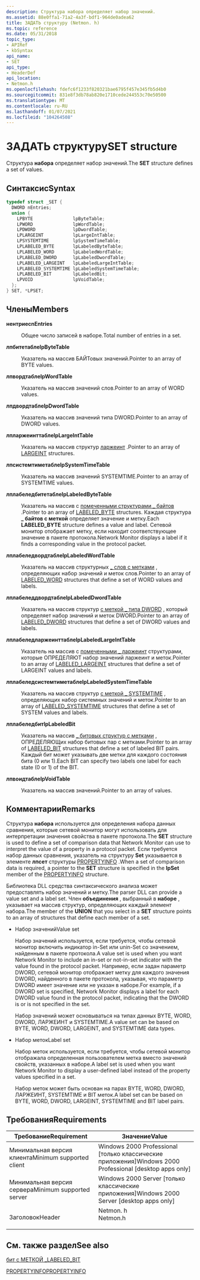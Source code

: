 ```yaml
---
description: Структура набора определяет набор значений.
ms.assetid: 88e0ffa1-71a2-4a3f-bdf1-964de0adea62
title: ЗАДАТЬ структуру (Netmon. h)
ms.topic: reference
ms.date: 05/31/2018
topic_type:
- APIRef
- kbSyntax
api_name:
- SET
api_type:
- HeaderDef
api_location:
- Netmon.h
ms.openlocfilehash: fdefc6f1233f820321bae6795f457e345fb5d4b0
ms.sourcegitcommit: 831e8f3db78ab820e1710cede244553c70e50500
ms.translationtype: MT
ms.contentlocale: ru-RU
ms.lasthandoff: 01/07/2021
ms.locfileid: "104264508"
---
```

# <a name="set-structure"></a><span data-ttu-id="c14a2-103">ЗАДАТЬ структуру</span><span class="sxs-lookup"><span data-stu-id="c14a2-103">SET structure</span></span>

<span data-ttu-id="c14a2-104">Структура **набора** определяет набор значений.</span><span class="sxs-lookup"><span data-stu-id="c14a2-104">The **SET** structure defines a set of values.</span></span>

## <a name="syntax"></a><span data-ttu-id="c14a2-105">Синтаксис</span><span class="sxs-lookup"><span data-stu-id="c14a2-105">Syntax</span></span>


```C++
typedef struct _SET {
  DWORD nEntries;
  union {
    LPBYTE               lpByteTable;
    LPWORD               lpWordTable;
    LPDWORD              lpDwordTable;
    LPLARGEINT           lpLargeIntTable;
    LPSYSTEMTIME         lpSystemTimeTable;
    LPLABELED_BYTE       lpLabeledByteTable;
    LPLABELED_WORD       lpLabeledWordTable;
    LPLABELED_DWORD      lpLabeledDwordTable;
    LPLABELED_LARGEINT   lpLabeledLargeIntTable;
    LPLABELED_SYSTEMTIME lpLabeledSystemTimeTable;
    LPLABELED_BIT        lpLabeledBit;
    LPVOID               lpVoidTable;
  };
} SET, *LPSET;
```



## <a name="members"></a><span data-ttu-id="c14a2-106">Члены</span><span class="sxs-lookup"><span data-stu-id="c14a2-106">Members</span></span>

<dl> <dt>

<span data-ttu-id="c14a2-107">**нентриес**</span><span class="sxs-lookup"><span data-stu-id="c14a2-107">**nEntries**</span></span>
</dt> <dd>

<span data-ttu-id="c14a2-108">Общее число записей в наборе.</span><span class="sxs-lookup"><span data-stu-id="c14a2-108">Total number of entries in a set.</span></span>

</dd> <dt>

<span data-ttu-id="c14a2-109">**лпбитетабле**</span><span class="sxs-lookup"><span data-stu-id="c14a2-109">**lpByteTable**</span></span>
</dt> <dd>

<span data-ttu-id="c14a2-110">Указатель на массив БАЙТовых значений.</span><span class="sxs-lookup"><span data-stu-id="c14a2-110">Pointer to an array of BYTE values.</span></span>

</dd> <dt>

<span data-ttu-id="c14a2-111">**лпвордтабле**</span><span class="sxs-lookup"><span data-stu-id="c14a2-111">**lpWordTable**</span></span>
</dt> <dd>

<span data-ttu-id="c14a2-112">Указатель на массив значений слов.</span><span class="sxs-lookup"><span data-stu-id="c14a2-112">Pointer to an array of WORD values.</span></span>

</dd> <dt>

<span data-ttu-id="c14a2-113">**лпдвордтабле**</span><span class="sxs-lookup"><span data-stu-id="c14a2-113">**lpDwordTable**</span></span>
</dt> <dd>

<span data-ttu-id="c14a2-114">Указатель на массив значений типа DWORD.</span><span class="sxs-lookup"><span data-stu-id="c14a2-114">Pointer to an array of DWORD values.</span></span>

</dd> <dt>

<span data-ttu-id="c14a2-115">**лпларжеинттабле**</span><span class="sxs-lookup"><span data-stu-id="c14a2-115">**lpLargeIntTable**</span></span>
</dt> <dd>

<span data-ttu-id="c14a2-116">Указатель на массив структур [ларжеинт](largeint.md) .</span><span class="sxs-lookup"><span data-stu-id="c14a2-116">Pointer to an array of [LARGEINT](largeint.md) structures.</span></span>

</dd> <dt>

<span data-ttu-id="c14a2-117">**лпсистемтиметабле**</span><span class="sxs-lookup"><span data-stu-id="c14a2-117">**lpSystemTimeTable**</span></span>
</dt> <dd>

<span data-ttu-id="c14a2-118">Указатель на массив значений SYSTEMTIME.</span><span class="sxs-lookup"><span data-stu-id="c14a2-118">Pointer to an array of SYSTEMTIME values.</span></span>

</dd> <dt>

<span data-ttu-id="c14a2-119">**лплабеледбитетабле**</span><span class="sxs-lookup"><span data-stu-id="c14a2-119">**lpLabeledByteTable**</span></span>
</dt> <dd>

<span data-ttu-id="c14a2-120">Указатель на массив с [помеченными структурами \_ байтов](labeled-byte.md) .</span><span class="sxs-lookup"><span data-stu-id="c14a2-120">Pointer to an array of [LABELED\_BYTE](labeled-byte.md) structures.</span></span> <span data-ttu-id="c14a2-121">Каждая структура **\_ байтов с меткой** определяет значение и метку.</span><span class="sxs-lookup"><span data-stu-id="c14a2-121">Each **LABELED\_BYTE** structure defines a value and label.</span></span> <span data-ttu-id="c14a2-122">Сетевой монитор отображает метку, если находит соответствующее значение в пакете протокола.</span><span class="sxs-lookup"><span data-stu-id="c14a2-122">Network Monitor displays a label if it finds a corresponding value in the protocol packet.</span></span>

</dd> <dt>

<span data-ttu-id="c14a2-123">**лплабеледвордтабле**</span><span class="sxs-lookup"><span data-stu-id="c14a2-123">**lpLabeledWordTable**</span></span>
</dt> <dd>

<span data-ttu-id="c14a2-124">Указатель на массив структурных [ \_ слов с метками](labeled-word.md) , определяющих набор значений и меток слов.</span><span class="sxs-lookup"><span data-stu-id="c14a2-124">Pointer to an array of [LABELED\_WORD](labeled-word.md) structures that define a set of WORD values and labels.</span></span>

</dd> <dt>

<span data-ttu-id="c14a2-125">**лплабеледдвордтабле**</span><span class="sxs-lookup"><span data-stu-id="c14a2-125">**lpLabeledDwordTable**</span></span>
</dt> <dd>

<span data-ttu-id="c14a2-126">Указатель на массив структур [с меткой \_ типа DWORD](labeled-dword.md) , который определяет набор значений и меток DWORD.</span><span class="sxs-lookup"><span data-stu-id="c14a2-126">Pointer to an array of [LABELED\_DWORD](labeled-dword.md) structures that define a set of DWORD values and labels.</span></span>

</dd> <dt>

<span data-ttu-id="c14a2-127">**лплабеледларжеинттабле**</span><span class="sxs-lookup"><span data-stu-id="c14a2-127">**lpLabeledLargeIntTable**</span></span>
</dt> <dd>

<span data-ttu-id="c14a2-128">Указатель на массив с [помеченными \_ ларжеинт](labeled-largeint.md) структурами, которые ОПРЕДЕЛЯЮТ набор значений ларжеинт и меток.</span><span class="sxs-lookup"><span data-stu-id="c14a2-128">Pointer to an array of [LABELED\_LARGEINT](labeled-largeint.md) structures that define a set of LARGEINT values and labels.</span></span>

</dd> <dt>

<span data-ttu-id="c14a2-129">**лплабеледсистемтиметабле**</span><span class="sxs-lookup"><span data-stu-id="c14a2-129">**lpLabeledSystemTimeTable**</span></span>
</dt> <dd>

<span data-ttu-id="c14a2-130">Указатель на массив структур [с меткой \_ SYSTEMTIME](labeled-systemtime.md) , определяющих набор системных значений и меток.</span><span class="sxs-lookup"><span data-stu-id="c14a2-130">Pointer to an array of [LABELED\_SYSTEMTIME](labeled-systemtime.md) structures that define a set of SYSTEM values and labels.</span></span>

</dd> <dt>

<span data-ttu-id="c14a2-131">**лплабеледбит**</span><span class="sxs-lookup"><span data-stu-id="c14a2-131">**lpLabeledBit**</span></span>
</dt> <dd>

<span data-ttu-id="c14a2-132">Указатель на массив [ \_ битовых структур с метками](labeled-bit.md) , ОПРЕДЕЛЯЮЩих набор битовых пар с метками.</span><span class="sxs-lookup"><span data-stu-id="c14a2-132">Pointer to an array of [LABELED\_BIT](labeled-bit.md) structures that define a set of labeled BIT pairs.</span></span> <span data-ttu-id="c14a2-133">Каждый бит может указывать две метки для каждого состояния бита (0 или 1).</span><span class="sxs-lookup"><span data-stu-id="c14a2-133">Each BIT can specify two labels   one label for each state (0 or 1) of the BIT.</span></span>

</dd> <dt>

<span data-ttu-id="c14a2-134">**лпвоидтабле**</span><span class="sxs-lookup"><span data-stu-id="c14a2-134">**lpVoidTable**</span></span>
</dt> <dd>

<span data-ttu-id="c14a2-135">Указатель на массив значений.</span><span class="sxs-lookup"><span data-stu-id="c14a2-135">Pointer to an array of values.</span></span>

</dd> </dl>

## <a name="remarks"></a><span data-ttu-id="c14a2-136">Комментарии</span><span class="sxs-lookup"><span data-stu-id="c14a2-136">Remarks</span></span>

<span data-ttu-id="c14a2-137">Структура **набора** используется для определения набора данных сравнения, которые сетевой монитор могут использовать для интерпретации значения свойства в пакете протокола.</span><span class="sxs-lookup"><span data-stu-id="c14a2-137">The **SET** structure is used to define a set of comparison data that Network Monitor can use to interpret the value of a property in a protocol packet.</span></span> <span data-ttu-id="c14a2-138">Если требуется набор данных сравнения, указатель на структуру **Set** указывается в элементе **лпсет** структуры [PROPERTYINFO](propertyinfo.md) .</span><span class="sxs-lookup"><span data-stu-id="c14a2-138">When a set of comparison data is required, a pointer to the **SET** structure is specified in the **lpSet** member of the [PROPERTYINFO](propertyinfo.md) structure.</span></span>

<span data-ttu-id="c14a2-139">Библиотека DLL средства синтаксического анализа может предоставлять набор значений и метку.</span><span class="sxs-lookup"><span data-stu-id="c14a2-139">The parser DLL can provide a value set and a label set.</span></span> <span data-ttu-id="c14a2-140">Член **объединения** , выбранный в **наборе** , указывает на массив структур, определяющих каждый элемент набора.</span><span class="sxs-lookup"><span data-stu-id="c14a2-140">The member of the **UNION** that you select in a **SET** structure points to an array of structures that define each member of a set.</span></span>

-   <span data-ttu-id="c14a2-141">Набор значений</span><span class="sxs-lookup"><span data-stu-id="c14a2-141">Value set</span></span>

    <span data-ttu-id="c14a2-142">Набор значений используется, если требуется, чтобы сетевой монитор включить индикатор in-Set или unin-Set со значением, найденным в пакете протокола.</span><span class="sxs-lookup"><span data-stu-id="c14a2-142">A value set is used when you want Network Monitor to include an in-set or not-in-set indicator with the value found in the protocol packet.</span></span> <span data-ttu-id="c14a2-143">Например, если задан параметр DWORD, сетевой монитор отображает метку для каждого значения DWORD, найденного в пакете протокола, указывая, что параметр DWORD имеет значение или не указан в наборе.</span><span class="sxs-lookup"><span data-stu-id="c14a2-143">For example, if a DWORD set is specified, Network Monitor displays a label for each DWORD value found in the protocol packet, indicating that the DWORD is or is not specified in the set.</span></span>

    <span data-ttu-id="c14a2-144">Набор значений может основываться на типах данных BYTE, WORD, DWORD, ЛАРЖЕИНТ и SYSTEMTIME.</span><span class="sxs-lookup"><span data-stu-id="c14a2-144">A value set can be based on BYTE, WORD, DWORD, LARGEINT, and SYSTEMTIME data types.</span></span>

-   <span data-ttu-id="c14a2-145">Набор меток</span><span class="sxs-lookup"><span data-stu-id="c14a2-145">Label set</span></span>

    <span data-ttu-id="c14a2-146">Набор меток используется, если требуется, чтобы сетевой монитор отображала определенная пользователем метка вместо значений свойств, указанных в наборе.</span><span class="sxs-lookup"><span data-stu-id="c14a2-146">A label set is used when you want Network Monitor to display a user-defined label instead of the property values specified in a set.</span></span>

    <span data-ttu-id="c14a2-147">Набор меток может быть основан на парах BYTE, WORD, DWORD, ЛАРЖЕИНТ, SYSTEMTIME и BIT меток.</span><span class="sxs-lookup"><span data-stu-id="c14a2-147">A label set can be based on BYTE, WORD, DWORD, LARGEINT, SYSTEMTIME and BIT label pairs.</span></span>

## <a name="requirements"></a><span data-ttu-id="c14a2-148">Требования</span><span class="sxs-lookup"><span data-stu-id="c14a2-148">Requirements</span></span>



| <span data-ttu-id="c14a2-149">Требование</span><span class="sxs-lookup"><span data-stu-id="c14a2-149">Requirement</span></span> | <span data-ttu-id="c14a2-150">Значение</span><span class="sxs-lookup"><span data-stu-id="c14a2-150">Value</span></span> |
|-------------------------------------|-------------------------------------------------------------------------------------|
| <span data-ttu-id="c14a2-151">Минимальная версия клиента</span><span class="sxs-lookup"><span data-stu-id="c14a2-151">Minimum supported client</span></span><br/> | <span data-ttu-id="c14a2-152">Windows 2000 Professional \[только классические приложения\]</span><span class="sxs-lookup"><span data-stu-id="c14a2-152">Windows 2000 Professional \[desktop apps only\]</span></span><br/>                          |
| <span data-ttu-id="c14a2-153">Минимальная версия сервера</span><span class="sxs-lookup"><span data-stu-id="c14a2-153">Minimum supported server</span></span><br/> | <span data-ttu-id="c14a2-154">Windows 2000 Server \[только классические приложения\]</span><span class="sxs-lookup"><span data-stu-id="c14a2-154">Windows 2000 Server \[desktop apps only\]</span></span><br/>                                |
| <span data-ttu-id="c14a2-155">Заголовок</span><span class="sxs-lookup"><span data-stu-id="c14a2-155">Header</span></span><br/>                   | <dl> <span data-ttu-id="c14a2-156"><dt>Netmon. h</dt></span><span class="sxs-lookup"><span data-stu-id="c14a2-156"><dt>Netmon.h</dt></span></span> </dl> |



## <a name="see-also"></a><span data-ttu-id="c14a2-157">См. также раздел</span><span class="sxs-lookup"><span data-stu-id="c14a2-157">See also</span></span>

<dl> <dt>

[<span data-ttu-id="c14a2-158">бит с МЕТКОЙ \_</span><span class="sxs-lookup"><span data-stu-id="c14a2-158">LABELED\_BIT</span></span>](labeled-bit.md)
</dt> <dt>

[<span data-ttu-id="c14a2-159">PROPERTYINFO</span><span class="sxs-lookup"><span data-stu-id="c14a2-159">PROPERTYINFO</span></span>](propertyinfo.md)
</dt> </dl>

 

 




